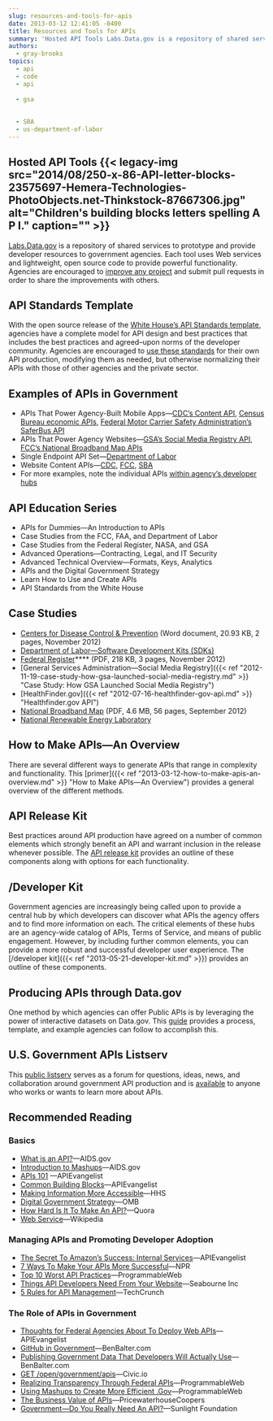 ```yaml
---
slug: resources-and-tools-for-apis
date: 2013-03-12 12:41:05 -0400
title: Resources and Tools for APIs
summary: 'Hosted API Tools Labs.Data.gov is a repository of shared services to prototype and provide developer resources to government agencies. Each tool uses Web services and lightweight, open source code to provide powerful functionality. Agencies are encouraged to improve any project and submit pull requests in order to share the improvements with others. API Standards Template With the open'
authors:
  - gray-brooks
topics:
  - api
  - code
  - api
  
  - gsa
  
  
  - SBA
  - us-department-of-labor
---
```


## <a name="hosted-api-tools"></a>Hosted API Tools {{< legacy-img src="2014/08/250-x-86-API-letter-blocks-23575697-Hemera-Technologies-PhotoObjects.net-Thinkstock-87667306.jpg" alt="Children's building blocks letters spelling A P I." caption="" >}}

[Labs.Data.gov](http://labs.data.gov/) is a repository of shared services to prototype and provide developer resources to government agencies. Each tool uses Web services and lightweight, open source code to provide powerful functionality. Agencies are encouraged to [improve any project](http://labs.data.gov/) and submit pull requests in order to share the improvements with others.

## <a name="api-standards-template"></a>API Standards Template

With the open source release of the [White House&#8217;s API Standards template](https://github.com/WhiteHouse/api-standards), agencies have a complete model for API design and best practices that includes the best practices and agreed–upon norms of the developer community. Agencies are encouraged to [use these standards](https://github.com/WhiteHouse/api-standards) for their own API production, modifying them as needed, but otherwise normalizing their APIs with those of other agencies and the private sector.

## <a name="examples-apis-government"></a>Examples of APIs in Government

  * APIs That Power Agency-Built Mobile Apps—[CDC’s Content API](http://tools.cdc.gov/syndication/api.aspx), [Census Bureau economic APIs](http://www.census.gov/developers/), [Federal Motor Carrier Safety Administration’s SaferBus API](https://mobile.fmcsa.dot.gov/developer/home.page)
  * APIs That Power Agency Websites—[GSA’s Social Media Registry API](http://www.usa.gov/About/developer-resources/social-media-registry.shtml), [FCC’s National Broadband Map APIs](http://www.broadbandmap.gov/developer)
  * Single Endpoint API Set—[Department of Labor](http://developer.dol.gov/)
  * Website Content APIs—[CDC](http://tools.cdc.gov/syndication/api.aspx), [FCC](http://www.fcc.gov/developers/fcc-content-api), [SBA](http://www.sba.gov/about-sba-info/140931)
  * For more examples, note the individual APIs [within agency&#8217;s developer hubs](https://github.com/GSA/slash-developer-pages#readme)

## <a name="api-education-series"></a>API Education Series

  * APIs for Dummies—An Introduction to APIs
  * Case Studies from the FCC, FAA, and Department of Labor
  * Case Studies from the Federal Register, NASA, and GSA
  * Advanced Operations—Contracting, Legal, and IT Security
  * Advanced Technical Overview—Formats, Keys, Analytics
  * APIs and the Digital Government Strategy
  * Learn How to Use and Create APIs
  * API Standards from the White House

## <a name="case-studies"></a>Case Studies

  * [Centers for Disease Control & Prevention](https://s3.amazonaws.com/digitalgov/_legacy-img/2014/01/cdc-content-services-api.docx "CDC case study") (Word document, 20.93 KB, 2 pages, November 2012)
  * [Department of Labor—Software Development Kits (SDKs)](https://digital.gov/2012/11/19/case-study-how-dol-created-software-development-kits-sdks/ "Case Study: How DOL Created Software Development Kits - SDKs")
  * [Federal Register](https://www.federalregister.gov/uploads/2012/11/FR2-API-Case-Study1.pdf)**** (PDF, 218 KB, 3 pages, November 2012)
  * [General Services Administration—Social Media Registry]({{< ref "2012-11-19-case-study-how-gsa-launched-social-media-registry.md" >}} "Case Study: How GSA Launched Social Media Registry")
  * [HealthFinder.gov]({{< ref "2012-07-16-healthfinder-gov-api.md" >}} "Healthfinder.gov API")
  * [National Broadband Map](http://www.wilsoncenter.org/sites/default/files/National%20Broadband%20Map%20Wilson%20Center%20Case%20Study.pdf) (PDF, 4.6 MB, 56 pages, September 2012)
  * [National Renewable Energy Laboratory](http://developer.nrel.gov/api-case-study/)

## <a name="how-to-make-apis-overview"></a>How to Make APIs—An Overview

There are several different ways to generate APIs that range in complexity and functionality. This [primer]({{< ref "2013-03-12-how-to-make-apis-an-overview.md" >}} "How to Make APIs—An Overview") provides a general overview of the different methods.

## <a name="api-release-kit"></a>API Release Kit

Best practices around API production have agreed on a number of common elements which strongly benefit an API and warrant inclusion in the release whenever possible. The [API release kit](https://digital.gov/2013/05/16/api-release-kit/ "API Release Kit") provides an outline of these components along with options for each functionality.

## <a name="developer-kit"></a>/Developer Kit

Government agencies are increasingly being called upon to provide a central hub by which developers can discover what APIs the agency offers and to find more information on each. The critical elements of these hubs are an agency-wide catalog of APIs, Terms of Service, and means of public engagement. However, by including further common elements, you can provide a more robust and successful developer user experience. The [/developer kit]({{< ref "2013-05-21-developer-kit.md" >}}) provides an outline of these components.

## <a name="producing-apis-through-data.gov"></a>Producing APIs through Data.gov

One method by which agencies can offer Public APIs is by leveraging the power of interactive datasets on Data.gov. This [guide](https://digital.gov/2013/04/30/producing-apis-through-data-gov/ "Producing APIs through Data.gov") provides a process, template, and example agencies can follow to accomplish this.

## <a name="government-api-listserv"></a>U.S. Government APIs Listserv

This [public listserv](https://groups.google.com/forum/?fromgroups#!forum/us-government-apis) serves as a forum for questions, ideas, news, and collaboration around government API production and is [available](https://groups.google.com/forum/?fromgroups#!forum/us-government-apis) to anyone who works or wants to learn more about APIs.

## <a name="recommended-reading"></a>Recommended Reading

### Basics

  * [What is an API?](http://blog.aids.gov/2012/04/open-data-in-action-what-is-an-api.html)—AIDS.gov
  * [Introduction to Mashups](http://blog.aids.gov/2008/11/introduction-to.html)—AIDS.gov
  * [APIs 101](http://apievangelist.com/) —APIEvangelist
  * [Common Building Blocks](http://apievangelist.com/2011/03/07/api-area--common-building-blocks/)—APIEvangelist
  * [Making Information More Accessible](http://www.healthdata.gov/blog/making-information-more-accessible-digital-government-strategy)—HHS
  * [Digital Government Strategy](http://www.whitehouse.gov/sites/default/files/omb/egov/digital-government/digital-government.html)—OMB
  * [How Hard Is It To Make An API?](http://www.quora.com/APIs/How-hard-is-it-to-make-an-API)—Quora
  * [Web Service](http://en.wikipedia.org/wiki/Web_service)—Wikipedia

### Managing APIs and Promoting Developer Adoption

  * [The Secret To Amazon&#8217;s Success: Internal Services](http://apievangelist.com/2012/01/12/the-secret-to-amazons-success-internal-apis/)—APIEvangelist
  * [7 Ways To Make Your APIs More Successful](http://blog.programmableweb.com/2010/03/31/7-ways-to-make-your-api-more-successful/?utm_source=feedburner&utm_medium=feed&utm_campaign=Feed:+ProgrammableWeb+(ProgrammableWeb:+Blog)&utm_content=Google+Reader)—NPR
  * [Top 10 Worst API Practices](http://blog.programmableweb.com/2012/08/03/top-10-api-worst-practices/)—ProgrammableWeb
  * [Things API Developers Need From Your Website](http://seabourneinc.com/2012/07/12/things-api-developers-need-from-your-website/)—Seabourne Inc
  * [5 Rules for API Management](http://techcrunch.com/2012/11/11/5-rules-for-api-management/)—TechCrunch

### The Role of APIs in Government

  * [Thoughts for Federal Agencies About To Deploy Web APIs](http://apievangelist.com/2012/06/02/thoughts-for-federal-agencies-about-to-deploy-web-apis/)—APIEvangelist
  * [GitHub in Government](http://ben.balter.com/open-source-for-government/#github)—BenBalter.com
  * [Publishing Government Data That Developers Will Actually Use](http://ben.balter.com/2012/06/02/publishing-government-data-that-developers-will-actually-use/)—BenBalter.com
  * [GET /open/government/apis](http://civic.io/2012/02/23/get-opengovernmentapis/)—Civic.io
  * [Realizing Transparency Through Federal APIs](http://blog.programmableweb.com/2009/03/04/realizing-transparency-through-federal-government-apis/?utm_source=feedburner&utm_medium=feed&utm_campaign=Feed:+ProgrammableWeb+(ProgrammableWeb:+Blog)&utm_content=Google+Reader)—ProgrammableWeb
  * [Using Mashups to Create More Efficient .Gov](http://blog.programmableweb.com/2009/05/14/using-mashups-to-create-a-more-efficient-government/?utm_source=feedburner&utm_medium=feed&utm_campaign=Feed:+ProgrammableWeb+(ProgrammableWeb:+Blog)&utm_content=Google+Reader)—ProgrammableWeb
  * [The Business Value of APIs](http://www.pwc.com/us/en/technology-forecast/2012/issue2/download.jhtml)—PricewaterhouseCoopers
  * [Government—Do You Really Need An API?](http://sunlightfoundation.com/blog/2012/03/21/government-do-you-really-need-an-api/)—Sunlight Foundation
